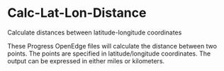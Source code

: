 # Calc-Lat-Lon-Distance
Calculate distances between latitude-longitude coordinates

These Progress OpenEdge files will calculate the distance between two points. The points are specified in latitude/longitude coordinates. The output can be expressed in either miles or kilometers.
